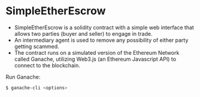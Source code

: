 # SimpleEtherEscrow
* SimpleEtherEscrow is a solidity contract with a simple web interface that allows two parties (buyer and seller) to engage in trade. 
* An intermediary agent is used to remove any possibility of either party getting scammed.
* The contract runs on a simulated version of the Ethereum Network called Ganache, utilizing Web3.js (an Ethereum Javascript API) to connect to the blockchain.

Run Ganache:
```Bash
$ ganache-cli <options>
```
